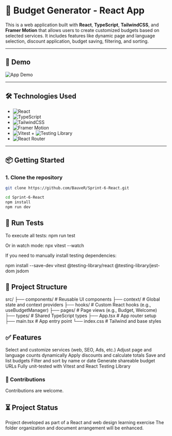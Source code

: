 # 🧾 Budget Generator - React App

This is a web application built with **React**, **TypeScript**, **TailwindCSS**, and **Framer Motion** that allows users to create customized budgets based on selected services. It includes features like dynamic page and language selection, discount application, budget saving, filtering, and sorting.

---

## 🚀 Demo

![App Demo](./public/Screen%20Recording%202025-07-30%20at%206.51.56%E2%80%AFp.gif)

---

## 🛠️ Technologies Used


- ![React](https://img.shields.io/badge/-React-61DAFB?logo=react&logoColor=white&style=flat-square)
- ![TypeScript](https://img.shields.io/badge/-TypeScript-3178C6?logo=typescript&logoColor=white&style=flat-square)
- ![TailwindCSS](https://img.shields.io/badge/-TailwindCSS-38B2AC?logo=tailwindcss&logoColor=white&style=flat-square)
- ![Framer Motion](https://img.shields.io/badge/-Framer%20Motion-EF008F?logo=framer&logoColor=white&style=flat-square)
- ![Vitest](https://img.shields.io/badge/-Vitest-6E9F18?logo=vitest&logoColor=white&style=flat-square) + ![Testing Library](https://img.shields.io/badge/-Testing%20Library-E33332?logo=testing-library&logoColor=white&style=flat-square)
- ![React Router](https://img.shields.io/badge/-React%20Router-CA4245?logo=react-router&logoColor=white&style=flat-square)
---

## 📦 Getting Started

### 1. Clone the repository

```bash
git clone https://github.com/BauveR/Sprint-6-React.git

cd Sprint-6-React
npm install
npm run dev

```

## 🧪 Run Tests
To execute all tests:
npm run test

Or in watch mode:
npx vitest --watch

If you need to manually install testing dependencies:

npm install --save-dev vitest @testing-library/react @testing-library/jest-dom jsdom


## 📁 Project Structure

src/
├── components/         # Reusable UI components
├── context/            # Global state and context providers
├── hooks/              # Custom React hooks (e.g., useBudgetManager)
├── pages/              # Page views (e.g., Budget, Welcome)
├── types/              # Shared TypeScript types
├── App.tsx             # App router setup
├── main.tsx            # App entry point
└── index.css           # Tailwind and base styles


## ✅ Features

Select and customize services (web, SEO, Ads, etc.)
Adjust page and language counts dynamically
Apply discounts and calculate totals
Save and list budgets
Filter and sort by name or date
Generate shareable budget URLs
Fully unit-tested with Vitest and React Testing Library

### 🤝 Contributions

Contributions are welcome.

## ⏳ Project Status

Project developed as part of a React and web design learning exercise 
The folder organization and document arrangement will be enhanced.